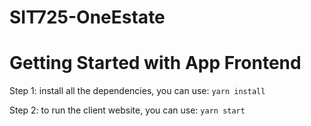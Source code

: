# SIT725-OneEstate
# Getting Started with App Frontend

Step 1: install all the dependencies, you can use:
`yarn install`

Step 2: to run the client website, you can use:
`yarn start`